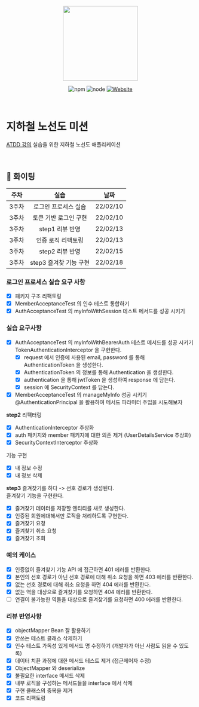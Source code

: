 <p align="center">
    <img width="200px;" src="https://raw.githubusercontent.com/woowacourse/atdd-subway-admin-frontend/master/images/main_logo.png"/>
</p>
<p align="center">
  <img alt="npm" src="https://img.shields.io/badge/npm-6.14.15-blue">
  <img alt="node" src="https://img.shields.io/badge/node-14.18.2-blue">
  <a href="https://edu.nextstep.camp/c/R89PYi5H" alt="nextstep atdd">
    <img alt="Website" src="https://img.shields.io/website?url=https%3A%2F%2Fedu.nextstep.camp%2Fc%2FR89PYi5H">
  </a>
</p>

<br>

# 지하철 노선도 미션
[ATDD 강의](https://edu.nextstep.camp/c/R89PYi5H) 실습을 위한 지하철 노선도 애플리케이션

<br>

## 🚀 화이팅

|주차|실습|날짜|
|:---:|:---:|:---:|
|3주차|로그인 프로세스 실습|22/02/10|
|3주차|토큰 기반 로그인 구현|22/02/10|
|3주차|step1 리뷰 반영|22/02/13|
|3주차|인증 로직 리팩토링|22/02/13|
|3주차|step2 리뷰 반영|22/02/15|
|3주차|step3 즐겨찾 기능 구현|22/02/18|

### 로그인 프로세스 실습 요구 사항
- [x] 패키지 구조 리팩토링
- [x] MemberAcceptanceTest 의 인수 테스트 통합하기
- [x] AuthAcceptanceTest 의 myInfoWithSession 테스트 메서드를 성공 시키기

### 실습 요구사항
- [x] AuthAcceptanceTest 의 myInfoWithBearerAuth 테스트 메서드를 성공 시키기  
  TokenAuthenticationInterceptor 을 구현한다.
  - [x] request 에서 인증에 사용된 email, password 를 통해 AuthenticationToken 을 생성한다.
  - [x] AuthenticationToken 의 정보를 통해 Authentication 을 생성한다.
  - [x] authentication 을 통해 jwtToken 을 생성하여 response 에 담는다.
  - [x] session 에 SecurityContext 를 담는다.
- [x] MemberAcceptanceTest 의 manageMyInfo 성공 시키기  
  @AuthenticationPrincipal 을 활용하여 메서드 파라미터 주입을 시도해보자

**step2**
리팩터링
- [x] AuthenticationInterceptor 추상화
- [x] auth 패키지와 member 패키지에 대한 의존 제거 (UserDetailsService 추상화)
- [x] SecurityContextInterceptor 추상화

기능 구현
- [x] 내 정보 수정
- [x] 내 정보 삭제

**step3**
즐겨찾기를 하다 -> 선호 경로가 생성된다.  
즐겨찾기 기능을 구현한다.
- [x] 즐겨찾기 데이터를 저장할 엔티티를 새로 생성한다.
- [x] 인증된 회원에대해서만 로직을 처리하도록 구현한다.
- [x] 즐겨찾기 요청 
- [x] 즐겨찾기 취소 요청
- [x] 즐겨찾기 조회

### 예외 케이스
- [x] 인증없이 즐겨찾기 기능 API 에 접근하면 401 에러를 반환한다.
- [x] 본인의 선호 경로가 아닌 선호 경로에 대해 취소 요청을 하면 403 에러를 반환한다.
- [x] 없는 선호 경로에 대해 취소 요청을 하면 404 에러를 반환한다.
- [x] 없는 역을 대상으로 즐겨찾기를 요청하면 404 에러를 반환한다.
- [ ] 연결이 불가능한 역들을 대상으로 즐겨찾기를 요청하면 400 에러를 반환한다.

### 리뷰 반영사항
- [x] objectMapper Bean 잘 활용하기
- [x] 안쓰는 테스트 클래스 삭제하기
- [x] 인수 테스트 가독성 있게 메서드 명 수정하기 (개발자가 아닌 사람도 읽을 수 있도록)
- [x] 데이터 치환 과정에 대한 메서드 테스트 제거 (접근제어자 수정)
- [x] ObjectMapper 와 deserialize
- [x] 불필요한 interface 메서드 삭제
- [x] 내부 로직을 구성하는 메서드들을 interface 에서 삭제
- [x] 구현 클래스의 중복을 제거
- [x] 코드 리팩토링